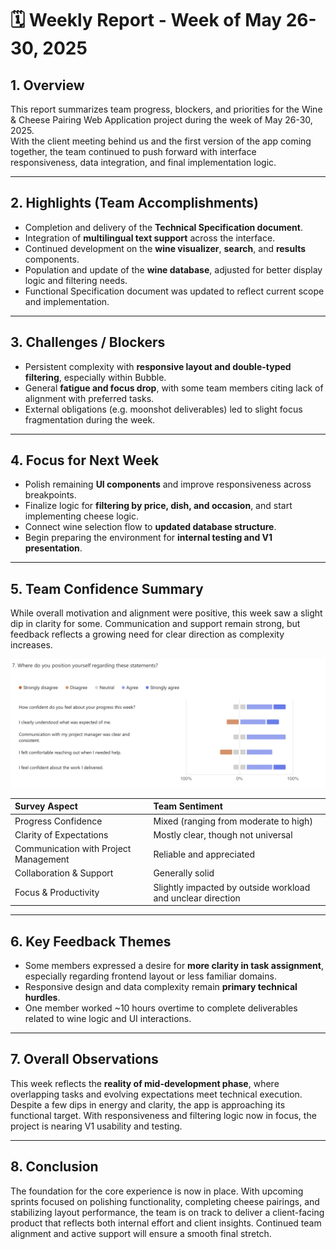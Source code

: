 # 🗓️ Weekly Report - Week of May 26-30, 2025

## 1. Overview

This report summarizes team progress, blockers, and priorities for the Wine & Cheese Pairing Web Application project during the week of May 26-30, 2025.  
With the client meeting behind us and the first version of the app coming together, the team continued to push forward with interface responsiveness, data integration, and final implementation logic.

---

## 2. Highlights (Team Accomplishments)

- Completion and delivery of the **Technical Specification document**.
- Integration of **multilingual text support** across the interface.
- Continued development on the **wine visualizer**, **search**, and **results** components.
- Population and update of the **wine database**, adjusted for better display logic and filtering needs.
- Functional Specification document was updated to reflect current scope and implementation.

---

## 3. Challenges / Blockers

- Persistent complexity with **responsive layout and double-typed filtering**, especially within Bubble.
- General **fatigue and focus drop**, with some team members citing lack of alignment with preferred tasks.
- External obligations (e.g. moonshot deliverables) led to slight focus fragmentation during the week.

---

## 4. Focus for Next Week

- Polish remaining **UI components** and improve responsiveness across breakpoints.
- Finalize logic for **filtering by price, dish, and occasion**, and start implementing cheese logic.
- Connect wine selection flow to **updated database structure**.
- Begin preparing the environment for **internal testing and V1 presentation**.

---

## 5. Team Confidence Summary

While overall motivation and alignment were positive, this week saw a slight dip in clarity for some. Communication and support remain strong, but feedback reflects a growing need for clear direction as complexity increases.

![Team Confidence Survey Results](../../Assets/teamConfidenceSurveyResultsWeek6.png)

| Survey Aspect | Team Sentiment |
|:--------------|:---------------|
| Progress Confidence | Mixed (ranging from moderate to high) |
| Clarity of Expectations | Mostly clear, though not universal |
| Communication with Project Management | Reliable and appreciated |
| Collaboration & Support | Generally solid |
| Focus & Productivity | Slightly impacted by outside workload and unclear direction |

---

## 6. Key Feedback Themes

- Some members expressed a desire for **more clarity in task assignment**, especially regarding frontend layout or less familiar domains.
- Responsive design and data complexity remain **primary technical hurdles**.
- One member worked ~10 hours overtime to complete deliverables related to wine logic and UI interactions.

---

## 7. Overall Observations

This week reflects the **reality of mid-development phase**, where overlapping tasks and evolving expectations meet technical execution.  
Despite a few dips in energy and clarity, the app is approaching its functional target. With responsiveness and filtering logic now in focus, the project is nearing V1 usability and testing.

---

## 8. Conclusion

The foundation for the core experience is now in place. With upcoming sprints focused on polishing functionality, completing cheese pairings, and stabilizing layout performance, the team is on track to deliver a client-facing product that reflects both internal effort and client insights. Continued team alignment and active support will ensure a smooth final stretch.